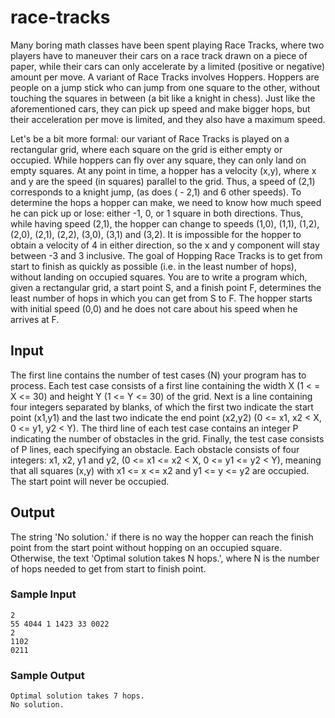 # race-tracks

Many boring math classes have been spent playing Race Tracks, where two players have to maneuver their cars on a race track drawn on a piece of paper, while their cars can only accelerate by a limited (positive or negative) amount per move.
A variant of Race Tracks involves Hoppers. Hoppers are people on a jump stick who can jump from one square to the other, without touching the squares in between (a bit like a knight in chess). Just like the aforementioned cars, they can pick up speed and make bigger hops, but their acceleration per move is limited, and they also have a maximum speed.

Let's be a bit more formal: our variant of Race Tracks is played on a rectangular grid, where each square on the grid is either empty or occupied. While hoppers can fly over any square, they can only land on empty squares. At any point in time, a hopper has a velocity (x,y), where x and y are the speed (in squares) parallel to the grid. Thus, a speed of (2,1) corresponds to a knight jump, (as does ( - 2,1) and 6 other speeds).
To determine the hops a hopper can make, we need to know how much speed he can pick up or lose: either -1, 0, or 1 square in both directions. Thus, while having speed (2,1), the hopper can change to speeds (1,0), (1,1), (1,2), (2,0), (2,1), (2,2), (3,0), (3,1) and (3,2). It is impossible for the hopper to obtain a velocity of 4 in either direction, so the x and y component will stay between -3 and 3 inclusive.
The goal of Hopping Race Tracks is to get from start to finish as quickly as possible (i.e. in the least number of hops), without landing on occupied squares. You are to write a program which, given a rectangular grid, a start point S, and a finish point F, determines the least number of hops in which you can get from S to F. The hopper starts with initial speed (0,0) and he does not care about his speed when he arrives at F.

## Input

The first line contains the number of test cases (N) your program has to process. Each test case consists of a first line containing the width X (1 < = X <= 30) and height Y (1 <= Y <= 30) of the grid. Next is a line containing four integers separated by blanks, of which the first two indicate the start point (x1,y1) and the last two indicate the end point (x2,y2) (0 <= x1, x2 < X, 0 <= y1, y2 < Y). The third line of each test case contains an integer P indicating the number of obstacles in the grid. Finally, the test case consists of P lines, each specifying an obstacle. Each obstacle consists of four integers: x1, x2, y1 and y2, (0 <= x1 <= x2 < X, 0 <= y1 <= y2 < Y), meaning that all squares (x,y) with x1 <= x <= x2 and y1 <= y <= y2 are occupied. The start point will never be occupied.

## Output

The string 'No solution.' if there is no way the hopper can reach the finish point from the start point without hopping on an occupied square. Otherwise, the text 'Optimal solution takes N hops.', where N is the number of hops needed to get from start to finish point.

### Sample Input

```
2
55 4044 1 1423 33 0022
2
1102
0211
```

### Sample Output

```
Optimal solution takes 7 hops.
No solution.
```
